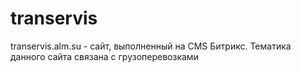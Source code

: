 # transervis
transervis.alm.su - сайт, выполненный на CMS Битрикс. Тематика данного сайта связана с грузоперевозками
